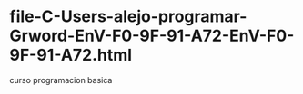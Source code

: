 # file-C-Users-alejo-programar-Grword-EnV-F0-9F-91-A72-EnV-F0-9F-91-A72.html
curso programacion basica
